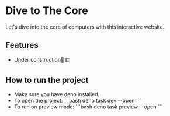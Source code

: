 # Dive to The Core

Let's dive into the core of computers with this interactive website.

## Features

- Under construction👷🏗

## How to run the project

- Make sure you have deno installed.
- To open the project:
´´´bash
deno task dev --open
´´´
- To run on preview mode:
´´´bash
deno task preview --open
´´´
